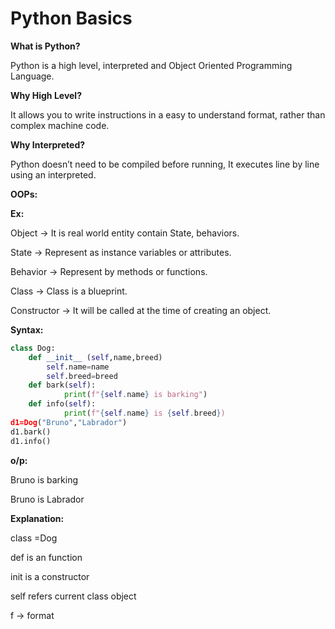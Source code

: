 # Python Basics

**What is Python?**

Python is a high level, interpreted and Object Oriented Programming Language.

**Why High Level?**

It allows you to write instructions in a easy to understand format, rather than complex machine code.

**Why Interpreted?**

Python doesn’t need to be compiled before running, It executes line by line using an interpreted.

**OOPs:**

**Ex:**

Object → It is real world entity contain State, behaviors. 

State → Represent as instance variables or attributes.

Behavior → Represent by methods or functions.

Class → Class is a blueprint.

Constructor → It will be called at the time of creating an object.

**Syntax:**

```python
class Dog:
	def __init__ (self,name,breed)
	    self.name=name
	    self.breed=breed
	def bark(self):
			print(f"{self.name} is barking")
	def info(self):
			print(f"{self.name} is {self.breed})
d1=Dog("Bruno","Labrador")
d1.bark()
d1.info()
```

**o/p:**

Bruno is barking

Bruno is Labrador

**Explanation:**

class =Dog

def is an function

init is a constructor

self refers current class object

f → format

